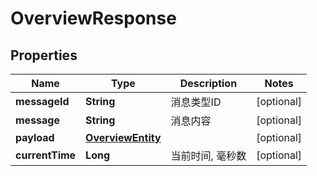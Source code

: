 
# OverviewResponse

## Properties
Name | Type | Description | Notes
------------ | ------------- | ------------- | -------------
**messageId** | **String** | 消息类型ID |  [optional]
**message** | **String** | 消息内容 |  [optional]
**payload** | [**OverviewEntity**](OverviewEntity.md) |  |  [optional]
**currentTime** | **Long** | 当前时间, 毫秒数 |  [optional]



